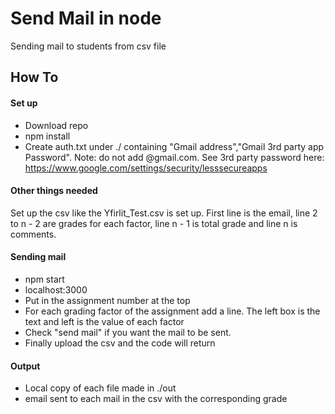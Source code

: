 Send Mail in node
===================

Sending mail to students from csv file

How To
-----------
#### Set up
- Download repo
- npm install
- Create auth.txt under ./ containing "Gmail address","Gmail 3rd party app Password". Note: do not add @gmail.com. See 3rd party password here: https://www.google.com/settings/security/lesssecureapps

#### Other things needed
Set up the csv like the Yfirlit_Test.csv is set up. First line is the email, line 2 to n - 2 are grades for each factor, line n - 1 is total grade and line n is comments.

#### Sending mail
- npm start
- localhost:3000
- Put in the assignment number at the top
- For each grading factor of the assignment add a line. The left box is the text and left is the value of each factor
- Check "send mail" if you want the mail to be sent.
- Finally upload the csv and the code will return

#### Output
- Local copy of each file made in ./out
- email sent to each mail in the csv with the corresponding grade
